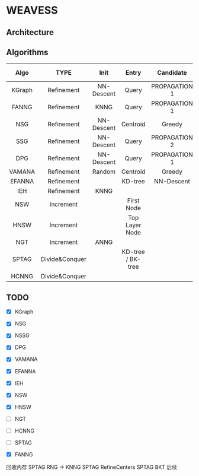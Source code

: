 # WEAVESS

## Architecture

## Algorithms

|  Algo  |       TYPE       |      Init     |       Entry       |   Candidate   |     Prune    |     Conn     |    Search Entry    |    Search Route    |
|:------:|:----------------:| :------------:| :---------------: | :-----------: | :-----------:| :-----------:| :-----------------:|:------------------:|
| KGraph |    Refinement    |   NN-Descent  |       Query       | PROPAGATION 1 |    Naive     |              |      Random        |       Greedy       |
| FANNG  |    Refinement    |     KNNG      |       Query       | PROPAGATION 1 |     RNG      |              |      Random        |      Backtrack     |
| NSG    |    Refinement    |   NN-Descent  |      Centroid     |     Greedy    |     RNG      | Reverse+DFS  |     Centroid       |       Greedy       |
| SSG    |    Refinement    |   NN-Descent  |       Query       | PROPAGATION 2 |     SSG      | Reverse+DFS  |    Sub Centroid    |       Greedy       |
| DPG    |    Refinement    |   NN-Descent  |       Query       | PROPAGATION 1 |     DPG      |    Reverse   |      Random        |       Greedy       |
| VAMANA |    Refinement    |     Random    |      Centroid     |     Greedy    |    VAMANA    |    Reverse   |     Centroid       |       Greedy       |
| EFANNA |    Refinement    |               |      KD-tree      |   NN-Descent  |              |              |      KD-tree       |       Greedy       |
| IEH    |    Refinement    |     KNNG      |                   |               |              |              |        LSH         |       Greedy       |
| NSW    |    Increment     |               |     First Node    |               |              |              |                    |                    |
| HNSW   |    Increment     |               |   Top Layer Node  |               |   HEURISTIC  |              |                    |                    |
| NGT    |    Increment     |     ANNG      |                   |               |     ONNG     |              |      DVPTree       |       Greedy       |
| SPTAG  |  Divide&Conquer  |               | KD-tree / BK-tree |               |     RNG      |              |                    |                    |
| HCNNG  |  Divide&Conquer  |               |                   |               |              |              |                    |                    |


## TODO

- [x] KGraph

- [x] NSG

- [x] NSSG

- [x] DPG

- [x] VAMANA

- [x] EFANNA

- [x] IEH

- [x] NSW

- [x] HNSW

- [ ] NGT

- [ ] HCNNG

- [ ] SPTAG

- [x] FANNG

回收内存
SPTAG RNG -> KNNG
SPTAG RefineCenters
SPTAG BKT 后续

